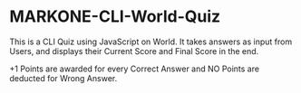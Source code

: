 # MARKONE-CLI-World-Quiz

This is a CLI Quiz using JavaScript on World.
It takes answers as input from Users, and displays their Current Score and Final Score in the end.

+1 Points are awarded for every Correct Answer and
NO Points are deducted for Wrong Answer.
